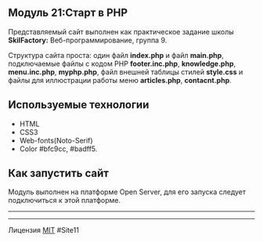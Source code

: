 ## Модуль 21:Старт в PHP ##

 Представляемый сайт выполнен как практическое задание школы **SkilFactory:** Веб-программирование, группа 9.

 Структура сайта проста: один файл **index.php** и файл **main.php**, подключаемые файлы с кодом PHP **footer.inc.php**, **knowledge.php**, **menu.inc.php**, **myphp.php**, файл внешней таблицы стилей **style.css** и файлы для иллюстрации работы меню **articles.php**, **contacnt.php**. 

## Используемые технологии ##

* HTML
* CSS3
* Web-fonts(Noto-Serif)
* Color #bfc9cc, #badff5.

## Как запустить сайт ##

Модуль выполнен на платформе Open Server, для его запуска следует подключиться к этой платформе.

-----
-----

Лицензия [MIT](../license.md)
#Site11


